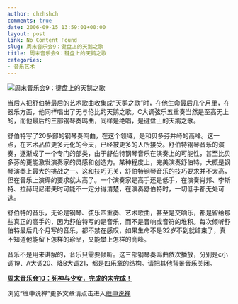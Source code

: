 ```yaml
---
author: chzhshch
comments: true
date: 2006-09-15 13:59:01+00:00
layout: post
link: No Content Found
slug: 周末音乐会9：键盘上的天鹅之歌
title: 周末音乐会9：键盘上的天鹅之歌
categories:
- 音乐艺术
---
```


			

                                               

![周末音乐会9：键盘上的天鹅之歌](http://simg.sinajs.cn/blog7style/images/common/sg_trans.gif)

                                                                    

  当后人把舒伯特最后的艺术歌曲收集成“天鹅之歌”时，在他生命最后几个月里，在器乐方面，他同样唱出了无与伦比的天鹅之歌。C大调弦乐五重奏当然是至高无上的，而他最后的三部钢琴奏鸣曲，同样是绝唱，是键盘上的天鹅之歌。

  舒伯特写了20多部的钢琴奏鸣曲，在这个领域，是和贝多芬并峙的高峰。这一点，在艺术品位更多元化的今天，已经被更多的人所接受。舒伯特钢琴音乐的演奏，逐渐成了一个专门的部类，由于舒伯特钢琴音乐在演奏上的可能性，甚至比贝多芬的更能激发演奏家的灵感和创造力。某种程度上，完美演奏舒伯特，大概是钢琴演奏上最大的挑战之一。这和技巧无关，舒伯特钢琴音乐的技巧要求并不太高，但在音乐上演绎的要求就太高了。一个演奏家是高手还是低手，在演奏肖邦、李斯特、拉赫玛尼诺夫时可能不一定分得清楚，在演奏舒伯特时，一切低手都无处可逃。

  舒伯特的音乐，无论是钢琴、弦乐四重奏、艺术歌曲，甚至是交响乐，都是留给那些真正的高手的，因为舒伯特写的是音乐，而不是音响或音符的堆积。每次倾听舒伯特最后几个月写的音乐，都不禁在感叹，如果生命不是32岁不到就结束了，真不知道他能留下怎样的珍品，又能攀上怎样的高峰。

  音乐不是用来讲解的，音乐只需要倾听。这三部钢琴奏鸣曲依次播放，分别是c小调19、A大调20、降B大调21，都是四乐章的结构。请把其他背景音乐关闭。

[**周末音乐会10：死神与少女，完成的未完成！**](http://blog.sina.com.cn/u/486e105c0100069i)

浏览“缠中说禅”更多文章请点击进入[缠中说禅](http://blog.sina.com.cn/m/chzhshch)
